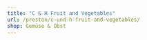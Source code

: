 ```yaml
---
title: "C & H Fruit and Vegetables"
url: /preston/c-und-h-fruit-and-vegetables/
shop: Gemüse & Obst
---
```

